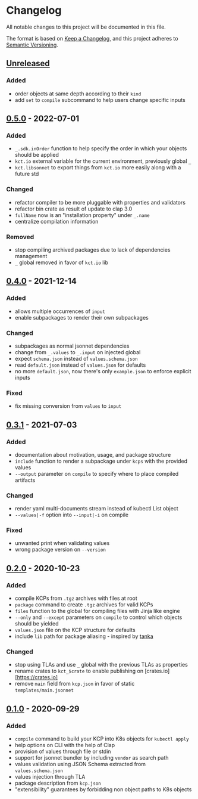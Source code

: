 # Changelog

All notable changes to this project will be documented in this file.

The format is based on [Keep a Changelog](https://keepachangelog.com/en/1.0.0/),
and this project adheres to [Semantic Versioning](https://semver.org/spec/v2.0.0.html).

## [Unreleased]

### Added

- order objects at same depth according to their `kind`
- add `set` to `compile` subcommand to help users change specific inputs

## [0.5.0] - 2022-07-01

### Added

- `_.sdk.inOrder` function to help specify the order in which your objects should be applied
- `kct.io` external variable for the current environment, previously global `_`
- `kct.libsonnet` to export things from `kct.io` more easily along with a future std

### Changed

- refactor compiler to be more pluggable with properties and validators
- refactor bin crate as result of update to clap 3.0
- `fullName` now is an "installation property" under `_.name`
- centralize compilation information

### Removed

- stop compiling archived packages due to lack of dependencies management
- `_` global removed in favor of `kct.io` lib

## [0.4.0] - 2021-12-14

### Added

- allows multiple occurrences of `input`
- enable subpackages to render their own subpackages

### Changed

- subpackages as normal jsonnet dependencies
- change from `_.values` to `_.input` on injected global
- expect `schema.json` instead of `values.schema.json`
- read `default.json` instead of `values.json` for defaults
- no more `default.json`, now there's only `example.json` to enforce explicit inputs

### Fixed

- fix missing conversion from `values` to `input`

## [0.3.1] - 2021-07-03

### Added

- documentation about motivation, usage, and package structure
- `include` function to render a subpackage under `kcps` with the provided values
- `--output` parameter on `compile` to specify where to place compiled artifacts

### Changed

- render yaml multi-documents stream instead of kubectl List object
- `--values|-f` option into `--input|-i` on compile

### Fixed

- unwanted print when validating values
- wrong package version on `--version`

## [0.2.0] - 2020-10-23

### Added

- compile KCPs from `.tgz` archives with files at root
- `package` command to create `.tgz` archives for valid KCPs
- `files` function to the global for compiling files with Jinja like engine
- `--only` and `--except` parameters on `compile` to control which objects should be yielded
- `values.json` file on the KCP structure for defaults
- include `lib` path for package aliasing - inspired by [tanka](https://tanka.dev/tutorial/k-lib#aliasing)

### Changed

- stop using TLAs and use `_` global with the previous TLAs as properties
- rename crates to `kct_$crate` to enable publishing on [crates.io][https://crates.io]
- remove `main` field from `kcp.json` in favor of static `templates/main.jsonnet`

## [0.1.0] - 2020-09-29

### Added

- `compile` command to build your KCP into K8s objects for `kubectl apply`
- help options on CLI with the help of Clap
- provision of values through file or stdin
- support for jsonnet bundler by including `vendor` as search path
- values validation using JSON Schema extracted from `values.schema.json`
- values injection through TLA
- package description from `kcp.json`
- "extensibility" guarantees by forbidding non object paths to K8s objects

[Unreleased]: https://github.com/bruno-delfino1995/kct/compare/v0.5.0...HEAD
[0.5.0]: https://github.com/bruno-delfino1995/kct/compare/v0.5.0...v0.4.0
[0.4.0]: https://github.com/bruno-delfino1995/kct/compare/v0.4.0...v0.3.1
[0.3.1]: https://github.com/bruno-delfino1995/kct/compare/v0.3.1...v0.2.0
[0.2.0]: https://github.com/bruno-delfino1995/kct/compare/v0.2.0...v0.1.0
[0.1.0]: https://github.com/bruno-delfino1995/kct/releases/tag/v0.1.0

